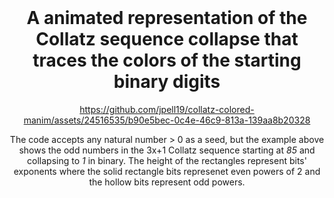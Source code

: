<br>

<h1 align="center">A animated representation of the Collatz sequence collapse that traces the colors of the starting binary digits</h1>

<div align="center">

https://github.com/jpell19/collatz-colored-manim/assets/24516535/b90e5bec-0c4e-46c9-813a-139aa8b20328

</div>

<p style="text-align: center;">The code accepts any natural number > 0 as a seed, but the example above shows the odd numbers in the 3x+1 Collatz sequence starting at <em>85</em> and collapsing to <em>1</em> in binary.  The height of the rectangles represent bits' exponents where the solid rectangle bits represenet even powers of 2 and the hollow bits represent odd powers.</p>

